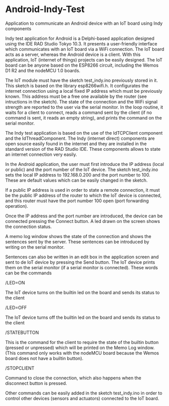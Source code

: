 # Android-Indy-Test
Application to communicate an Android device with an IoT board using Indy components

Indy test application for Android is a Delphi-based application designed using the IDE RAD Studio Tokyo 10.3. It presents a user-friendly interface which communicates with an IoT board via a WiFi connection. The IoT board acts as a server, whereas the Android device is a client. With this application, IoT (internet of things) projects can be easily designed. The IoT board can be anyone based on the ESP8266 circuit, including the Wemos D1 R2 and the nodeMCU 1.0 boards.

The IoT module must have the sketch test_indy.ino previously stored in it. This sketch is based on the library esp8266wifi.h. It configurates the internet connection using a local fixed IP address which must be previously known. This address must be a free one available by the router (see intructions in the sketch). The state of the connection and the WiFi signal strength are reported to the user via the serial monitor. In the loop routine, it waits for a client to connect, reads a command sent by the client (if no command is sent, it reads an empty string), and prints the command on the serial monitor.

The Indy test application is based on the use of the IdTCPClient component and the IdThreadComponent. The Indy (internet direct) components are open source easily found in the internet and they are installed in the standard version of the RAD Studio IDE. These components allows to state an internet connection very easily.

In the Android application, the user must first introduce the IP address (local or public) and the port number of the IoT device. The sketch test_indy.ino sets the local IP address to 192.168.0.200 and the port number to 100. These are default values which can be easily changed in the sketch.

If a public IP address is used in order to state a remote connection, it must be the public IP address of the router to which the IoT device is connected, and this router must have the port number 100 open (port forwarding operation).

Once the IP address and the port number are introduced, the device can be connected pressing the Connect button.
A led drawn on the screen shows the connection status.

A memo log window shows the state of the connection and shows the sentences sent by the server. These sentences can be introduced by writing on the serial monitor.

Sentences can also be written in an edit box in the application screen and sent to de IoT device by pressing the Send button. The IoT device prints them on the serial monitor (if a serial monitor is connected). 
These words can be the commands

 /LED=ON 
 
The IoT device turns on the builtin led on the board and sends its status to the client

/LED=OFF 

The IoT device turns off the builtin led on the board and sends its status to the client

 /STATEBUTTON 
 
This is the command for the client to require the state of the builtin button (pressed or unpressed) which will be printed on the Memo Log window.
(This command only works with the nodeMCU board because the Wemos board does not have a builtin button).

/STOPCLIENT 

Command to close the connection, which also happens when the disconnect button is pressed.

Other commands can be easily added in the sketch test_indy.ino in order to control other devices (sensors and actuators) connected to the IoT board.

 
